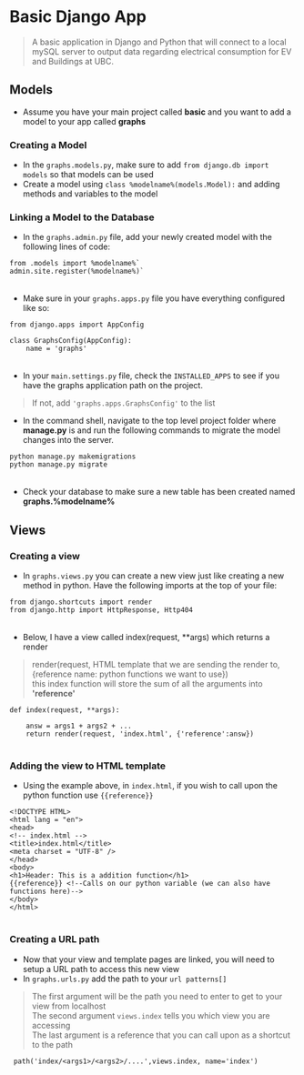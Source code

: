 # Basic Django App 
> A basic application in Django and Python that will connect to a local mySQL server to output data regarding electrical consumption for EV and Buildings at UBC. 

## Models 
- Assume you have your main project called __basic__ and you want to add a model to your app called __graphs__
### Creating a Model
- In the `graphs.models.py`, make sure to add `from django.db import models` so that models can be used 
- Create a model using `class %modelname%(models.Model):` and adding methods and variables to the model 
### Linking a Model to the Database
- In the `graphs.admin.py` file, add your newly created model with the following lines of code: <br>
<table>

    from .models import %modelname%`
    admin.site.register(%modelname%)`
</table>

- Make sure in your `graphs.apps.py` file you have everything configured like so: <br>
<table>

    from django.apps import AppConfig

    class GraphsConfig(AppConfig):
        name = 'graphs'
</table>

- In your `main.settings.py` file, check the `INSTALLED_APPS` to see if you have the graphs application path on the project.
> If not, add `'graphs.apps.GraphsConfig'` to the list 
- In the command shell, navigate to the top level project folder where __manage.py__ is and run the following commands to migrate the model changes into the server.
<table>

    python manage.py makemigrations
    python manage.py migrate
</table>

- Check your database to make sure a new table has been created named __graphs.%modelname%__

## Views 
### Creating a view 
- In `graphs.views.py` you can create a new view just like creating a new method in python. Have the following imports at the top of your file: 
<table>

    from django.shortcuts import render
    from django.http import HttpResponse, Http404
</table>

- Below, I have a view called index(request, **args) which returns a render
> render(request, HTML template that we are sending the render to, {reference name: python functions we want to use}) <br>
> this index function will store the sum of all the arguments into __'reference'__
<table>

    def index(request, **args):
       
        answ = args1 + args2 + ...
        return render(request, 'index.html', {'reference':answ})
</table>

### Adding the view to HTML template
- Using the example above, in `index.html`, if you wish to call upon the python function use `{{reference}}`
<table>

    <!DOCTYPE HTML>
    <html lang = "en">
    <head>
    <!-- index.html -->
    <title>index.html</title>
    <meta charset = "UTF-8" />
    </head>
    <body>
    <h1>Header: This is a addition function</h1>
    {{reference}} <!--Calls on our python variable (we can also have functions here)-->
    </body>
    </html>
</table>

### Creating a URL path 
- Now that your view and template pages are linked, you will need to setup a URL path to access this new view 
- In `graphs.urls.py` add the path to your `url patterns[]`
> The first argument will be the path you need to enter to get to your view from localhost <br>
> The second argument `views.index` tells you which view you are accessing <br>
> The last argument is a reference that you can call upon as a shortcut to the path 
<table>

     path('index/<args1>/<args2>/....',views.index, name='index')
</table>
